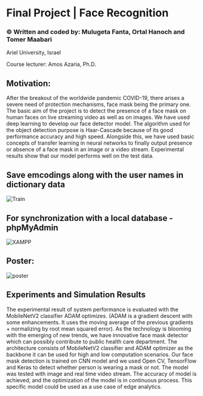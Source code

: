 # Final Project | Face Recognition
### © Written and coded by: Mulugeta Fanta, Ortal Hanoch and Tomer Maabari

Ariel University, Israel

Course lecturer: Amos Azaria, Ph.D.

## Motivation:

After the breakout of the worldwide pandemic COVID-19, there arises a severe
need of protection mechanisms, face mask being the primary one. The basic aim
of the project is to detect the presence of a face mask on human faces on live
streaming video as well as on images. We have used deep learning to develop
our face detector model. The algorithm used for the object detection purpose is
Haar-Cascade because of its good performance accuracy and high speed. Alongside this, we have used basic concepts of transfer learning in neural networks to finally output presence or absence of a face mask in an image or a video stream. Experimental results show that our model performs well on the test data.

## Save emcodings along with the user names in dictionary data
![Train](https://user-images.githubusercontent.com/44768171/130934019-5ec1d885-7ea0-41b6-89c4-164ea86687b0.jpeg)

## For synchronization with a local database - phpMyAdmin
![XAMPP](https://user-images.githubusercontent.com/44768171/130819102-f922e3fb-3291-4804-89c7-ba3f2759c99d.jpeg)

## Poster:

![poster](https://user-images.githubusercontent.com/44768171/122223259-af49fd00-cebb-11eb-85ba-4d3555a6ed7d.jpeg)

## Experiments and Simulation Results 

The experimental result of system performance is evaluated with the MobileNetV2 classifier ADAM optimizes. (ADAM is a gradient descent with some enhancements. It uses the moving average of the previous gradients + normalizing by root mean squared error). As the technology is blooming with the emerging of new trends, we have innovative face mask detector which can possibly contribute to public health care department. The architecture consists of MobileNetV2 classifier and ADAM optimizer as the backbone it can be used for high and low computation scenarios. Our face mask detection is trained on CNN model and we used Open CV, TensorFlow and Keras to detect whether person is wearing a mask or not. The model was tested with image and real time video stream. The accuracy of model is achieved, and the optimization of the model is in continuous process. This specific model could be used as a use case of edge analytics.
